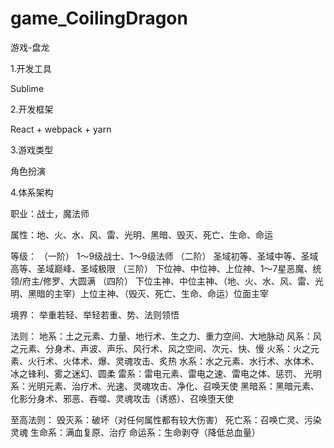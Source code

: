 # game_CoilingDragon
游戏-盘龙

1.开发工具

Sublime

2.开发框架

React + webpack + yarn

3.游戏类型

角色扮演

4.体系架构

职业：战士，魔法师

属性：地、火、水、风、雷、光明、黑暗、毁灭、死亡、生命、命运

等级： （一阶） 1〜9级战士、1〜9级法师 （二阶） 圣域初等、圣域中等、圣域高等、圣域巅峰、圣域极限 （三阶） 下位神、中位神、上位神、1〜7星恶魔、统领/府主/修罗、大圆满 （四阶） 下位主神、中位主神、（地、火、水、风、雷、光明、黑暗的主宰）上位主神、（毁灭、死亡、生命、命运）位面主宰

境界： 举重若轻、举轻若重、势、法则领悟

法则： 地系：土之元素、力量、地行术、生之力、重力空间、大地脉动 风系：风之元素、分身术、声波、声乐、风行术、风之空间、次元、快、慢 火系：火之元素、火行术、火体术、爆、灵魂攻击、炙热 水系：水之元素、水行术、水体术、冰之锋利、雾之迷幻、圆柔 雷系：雷电元素、雷电之速、雷电之体、惩罚、 光明系：光明元素、治疗术、光速、灵魂攻击、净化、召唤天使 黑暗系：黑暗元素、化影分身术、邪恶、吞噬、灵魂攻击（诱惑）、召唤堕天使

至高法则： 毁灭系：破坏（对任何属性都有较大伤害） 死亡系：召唤亡灵、污染灵魂 生命系：满血复原、治疗 命运系：生命剥夺（降低总血量）
